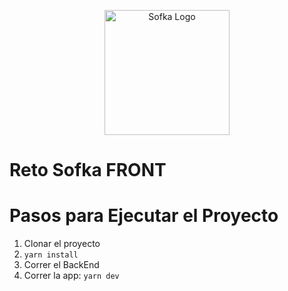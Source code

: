 <p align="center">
  <a href="https://www.sofka.com.co/es/inicio/" target="blank"><img src="https://media.glassdoor.com/sqll/3788784/sofka-technologies-squareLogo-1668095593025.png" width="200" alt="Sofka Logo" /></a>
</p>

# Reto Sofka FRONT

# Pasos para Ejecutar el Proyecto

1.  Clonar el proyecto
2.  ```yarn install```
3.  Correr el BackEnd
4.  Correr la app: ```yarn dev```
